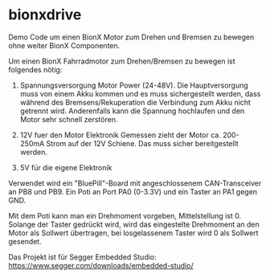 # bionxdrive
Demo Code um einen BionX Motor zum Drehen und Bremsen zu bewegen 
ohne weiter BionX Componenten.

Um einen BionX Fahrradmotor zum Drehen/Bremsen zu bewegen ist folgendes nötig:

1. Spannungsversorgung Motor Power (24-48V).
Die Hauptversorgung muss von einem Akku kommen und es muss sichergestellt werden, 
dass während des Bremsens/Rekuperation die Verbindung zum Akku nicht getrennt wird. 
Anderenfalls kann die Spannung hochlaufen und den Motor sehr schnell zerstören.

2. 12V fuer den Motor Elektronik
Gemessen zieht der Motor ca. 200-250mA Strom auf der 12V Schiene. 
Das muss sicher bereitgestellt werden.

3. 5V für die eigene Elektronik

Verwendet wird ein "BluePill"-Board mit angeschlossenem CAN-Transceiver an PB8 und PB9. 
Ein Poti an Port PA0 (0-3.3V) und ein Taster an PA1 gegen GND.

Mit dem Poti kann man ein Drehmoment vorgeben, Mittelstellung ist 0. 
Solange der Taster gedrückt wird, wird das eingestelte Drehmoment an den Motor als Sollwert übertragen,
bei losgelassenem Taster wird 0 als Sollwert gesendet.


Das Projekt ist für Segger Embedded Studio:
https://www.segger.com/downloads/embedded-studio/
 

